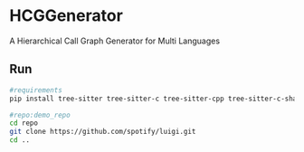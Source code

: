# HCGGenerator
A Hierarchical Call Graph Generator for Multi Languages

## Run

```bash
#requirements
pip install tree-sitter tree-sitter-c tree-sitter-cpp tree-sitter-c-sharp tree-sitter-go tree-sitter-java tree-sitter-javascript tree-sitter-python tree-sitter-ruby

#repo:demo_repo
cd repo
git clone https://github.com/spotify/luigi.git
cd ..
```

